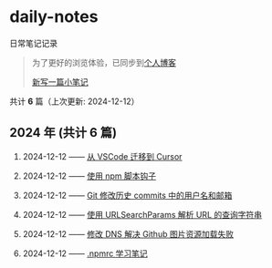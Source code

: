 # daily-notes

日常笔记记录

> 为了更好的浏览体验，已同步到[个人博客](https://wild2life.github.io/blog/daily-notes/)
>
> [新写一篇小笔记](https://github.com/wild2life/daily-notes/issues/new)

共计 **6** 篇（上次更新: 2024-12-12）

## 2024 年 (共计 6 篇)

1. 2024-12-12 —— [从 VSCode 迁移到 Cursor](https://github.com/wild2life/daily-notes/issues/6)

2. 2024-12-12 —— [使用 npm 脚本钩子](https://github.com/wild2life/daily-notes/issues/5)

3. 2024-12-12 —— [Git 修改历史 commits 中的用户名和邮箱](https://github.com/wild2life/daily-notes/issues/4)

4. 2024-12-12 —— [使用 URLSearchParams 解析 URL 的查询字符串](https://github.com/wild2life/daily-notes/issues/3)

5. 2024-12-12 —— [修改 DNS 解决 Github 图片资源加载失败](https://github.com/wild2life/daily-notes/issues/2)

6. 2024-12-12 —— [.npmrc 学习笔记](https://github.com/wild2life/daily-notes/issues/1)
